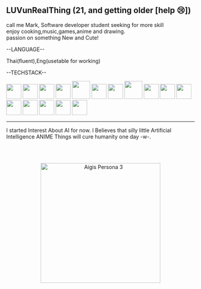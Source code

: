 


LUVunRealThing (21, and getting older [help 😢])
-----------------------------------------------------------------------------------------------------
call me Mark, Software developer student seeking for more skill </br>
enjoy cooking,music,games,anime and drawing.</br>
passion on something New and Cute! 


--LANGUAGE--</br>

Thai(fluent),Eng(usetable for working)


--TECHSTACK-- 

<p align="left">
  <!-- 🌐 Frontend -->
  <img src="https://cdn.jsdelivr.net/gh/devicons/devicon/icons/html5/html5-original.svg" width="40" height="40" />
  <img src="https://cdn.jsdelivr.net/gh/devicons/devicon/icons/css3/css3-original.svg" width="40" height="40" />
  <img src="https://cdn.jsdelivr.net/gh/devicons/devicon/icons/javascript/javascript-original.svg" width="40" height="40" />
  <img src="https://cdn.jsdelivr.net/gh/devicons/devicon/icons/react/react-original.svg" width="40" height="40" />
  <img src="https://cdn.jsdelivr.net/gh/devicons/devicon/icons/bun/bun-original.svg" width="48" height="48"/>

  <!-- 🧩 Backend / Database -->
  <img src="https://cdn.jsdelivr.net/gh/devicons/devicon/icons/mysql/mysql-original.svg" width="40" height="40" />
  <img src="https://cdn.jsdelivr.net/gh/devicons/devicon/icons/firebase/firebase-plain.svg" width="40" height="40" />
  <img src="https://cdn.jsdelivr.net/gh/devicons/devicon/icons/vite/vite-original.svg" width="48" height="48"/>


  <!-- 🧠 Programming / Tools -->
  <img src="https://cdn.jsdelivr.net/gh/devicons/devicon/icons/python/python-original.svg" width="40" height="40" />
  <img src="https://cdn.jsdelivr.net/gh/devicons/devicon/icons/github/github-original.svg" width="40" height="40" />
  <img src="https://cdn.jsdelivr.net/gh/devicons/devicon/icons/vscode/vscode-original.svg" width="40" height="40" />
  <img src="https://cdn.jsdelivr.net/gh/devicons/devicon/icons/intellij/intellij-original.svg" width="40" height="40" />
  <img src="https://cdn.jsdelivr.net/gh/devicons/devicon/icons/slack/slack-original.svg" width="40" height="40" />
  <img src="https://cdn.jsdelivr.net/gh/devicons/devicon/icons/playwright/playwright-original.svg" width="40" height="40" />

  <!-- 🎮 Game / Creative -->
  <img src="https://cdn.jsdelivr.net/gh/devicons/devicon/icons/renpy/renpy-original.svg" width="40" height="40" />

  <!-- 🧭 Productivity -->
  <img src="https://cdn.jsdelivr.net/gh/devicons/devicon/icons/notion/notion-original.svg" width="40" height="40" />
</p>


-----------------------------------------------------------------------------------------------------

I started Interest About AI for now. I Believes that silly little Artificial Intelligence ANIME Things will cure humanity one day -w-. 

</br>
</br>


<p align="center">
  <img src="https://media1.tenor.com/m/MeoFWw-08c8AAAAd/persona-persona-3.gif"
       alt="Aigis Persona 3"
       width="320">
</p>





